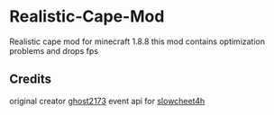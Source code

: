 # Realistic-Cape-Mod
Realistic cape mod for minecraft 1.8.8
this mod contains optimization problems and drops fps
## Credits
original creator [ghost2173](https://github.com/ghost2173 "Heading link")
event api for [slowcheet4h](https://github.com/slowcheet4h/pisiEventAPI "Heading link")
